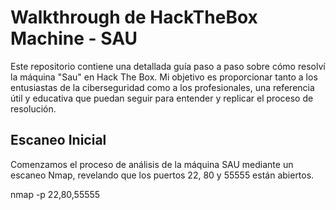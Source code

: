 # Walkthrough de HackTheBox Machine - SAU
Este repositorio contiene una detallada guía paso a paso sobre cómo resolví la máquina "Sau" en Hack The Box. Mi objetivo es proporcionar tanto a los entusiastas de la ciberseguridad como a los profesionales, una referencia útil y educativa que puedan seguir para entender y replicar el proceso de resolución.

## Escaneo Inicial

Comenzamos el proceso de análisis de la máquina SAU mediante un escaneo Nmap, revelando que los puertos 22, 80 y 55555 están abiertos.

nmap -p 22,80,55555 <IP>
